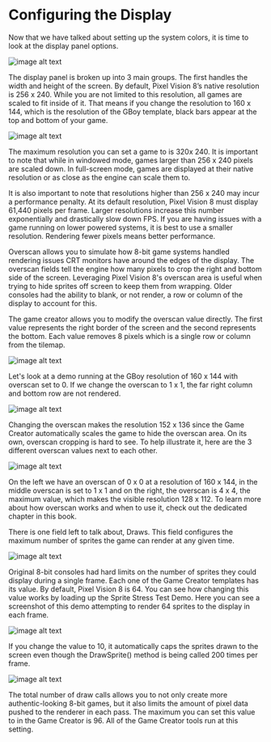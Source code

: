 # Configuring the Display

Now that we have talked about setting up the system colors, it is time to look at the display panel options.

![image alt text](images/ConfiguringTheDisplay_image_0.png)

The display panel is broken up into 3 main groups. The first handles the width and height of the screen. By default, Pixel Vision 8’s native resolution is 256 x 240. While you are not limited to this resolution, all games are scaled to fit inside of it. That means if you change the resolution to 160 x 144, which is the resolution of the GBoy template, black bars appear at the top and bottom of your game.

![image alt text](images/ConfiguringTheDisplay_image_1.png)

The maximum resolution you can set a game to is 320x 240. It is important to note that while in windowed mode, games larger than 256 x 240 pixels are scaled down. In full-screen mode, games are displayed at their native resolution or as close as the engine can scale them to.

It is also important to note that resolutions higher than 256 x 240 may incur a performance penalty. At its default resolution, Pixel Vision 8 must display 61,440 pixels per frame. Larger resolutions increase this number exponentially and drastically slow down FPS. If you are having issues with a game running on lower powered systems, it is best to use a smaller resolution. Rendering fewer pixels means better performance.

Overscan allows you to simulate how 8-bit game systems handled rendering issues CRT monitors have around the edges of the display. The overscan fields tell the engine how many pixels to crop the right and bottom side of the screen. Leveraging Pixel Vision 8's overscan area is useful when trying to hide sprites off screen to keep them from wrapping. Older consoles had the ability to blank, or not render, a row or column of the display to account for this.

The game creator allows you to modify the overscan value directly. The first value represents the right border of the screen and the second represents the bottom. Each value removes 8 pixels which is a single row or column from the tilemap. 

![image alt text](images/ConfiguringTheDisplay_image_2.png)

Let's look at a demo running at the GBoy resolution of 160 x 144 with overscan set to 0. If we change the overscan to 1 x 1, the far right column and bottom row are not rendered. 

![image alt text](images/ConfiguringTheDisplay_image_3.png)

Changing the overscan makes the resolution 152 x 136 since the Game Creator automatically scales the game to hide the overscan area. On its own, overscan cropping is hard to see. To help illustrate it, here are the 3 different overscan values next to each other.

![image alt text](images/ConfiguringTheDisplay_image_4.png)

On the left we have an overscan of 0 x 0 at a resolution of 160 x 144, in the middle overscan is set to 1 x 1 and on the right, the overscan is 4 x 4, the maximum value, which makes the visible resolution 128 x 112. To learn more about how overscan works and when to use it, check out the dedicated chapter in this book.

 

There is one field left to talk about, Draws. This field configures the maximum number of sprites the game can render at any given time. 

![image alt text](images/ConfiguringTheDisplay_image_5.png)

Original 8-bit consoles had hard limits on the number of sprites they could display during a single frame. Each one of the Game Creator templates has its value. By default, Pixel Vision 8 is 64. You can see how changing this value works by loading up the Sprite Stress Test Demo. Here you can see a screenshot of this demo attempting to render 64 sprites to the display in each frame.

![image alt text](images/ConfiguringTheDisplay_image_6.png)

If you change the value to 10, it automatically caps the sprites drawn to the screen even though the DrawSprite() method is being called 200 times per frame.

![image alt text](images/ConfiguringTheDisplay_image_7.png)

The total number of draw calls allows you to not only create more authentic-looking 8-bit games, but it also limits the amount of pixel data pushed to the renderer in each pass. The maximum you can set this value to in the Game Creator is 96. All of the Game Creator tools run at this setting.


